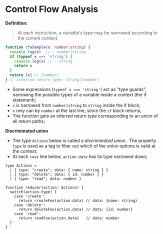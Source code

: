 # Control Flow Analysis

**Definition:**

> At each instruction, a variable's type may be narrowed according to the current context.

```typescript
function cfaSample(x: number|string) {
  console.log(x)  // : number|string
  if (typeof x === 'string') {
    console.log(x) // : string
    return x
  }
  return [x] // [number]
} // inferred return type: string|[number]
```

* Some expressions \(`typeof x === 'string'`\) act as "type guards", narrowing the possible types of a variable inside a context \(the if statement\);
* `x` is narrowed from `number|string` to `string` inside the if block;
* `x` only can by `number` at the last line, since the `if` block returns;
* The function gets an inferred return type corresponding to an union of all return paths;

**Discriminated union**

* The type `Actions` below is called a _discriminated union_ . The property `type` is used  as a tag to filter out which of the union options is valid at the context;
* At each `case` line below, `action.data` has its type narrowed down;

```text
type Actions =
  | { type: "create"; data: { name: string } }
  | { type: "delete"; data: { id: number } }
  | { type: "read"; data: number }

function reducer(action: Actions) {
  switch(action.type) {
    case 'create':
      return createFoo(action.data) // data: {name: string}
    case 'delete':
      return deleteFoo(action.data) // data: {id: number}
    case 'read':
      return readFoo(action.data)   // data: number
  }
}
```


